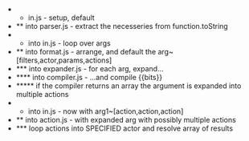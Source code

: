 * * in.js - setup, default
* ** into parser.js - extract the necesseries from function.toString
* * into in.js - loop over args
* ** into format.js - arrange, and default the arg~[filters,actor,params,actions]
* *** into expander.js - for each arg, expand...
* **** into compiler.js - ...and compile {{bits}}
* ***** if the compiler returns an array the argument is expanded into multiple actions
* * into in.js - now with arg1~[action,action,action]
* ** into action.js - with expanded arg with possibly multiple actions
* *** loop actions into SPECIFIED actor and resolve array of results
